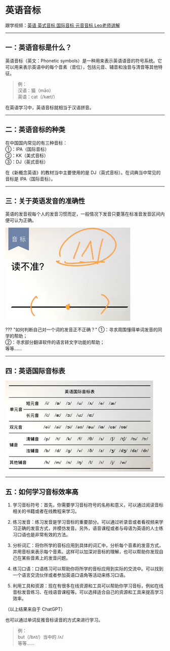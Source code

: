 # 英语音标

跟学视频：<a href="https://www.bilibili.com/video/BV1u84y1c7JE" target="_blank">英语 英式音标 国际音标 元音音标 Leo老师讲解</a>


---
## 一：英语音标是什么？
英语音标（英文：Phonetic symbols）是一种用来表示英语语音的符号系统。它可以用来表示英语中的每个音素（音位），包括元音、辅音和浊音与清音等其他特征。<br>
> 例：<br>
> 汉语：猫（māo）<br>
> 英语：cat（/kæt/）<br>

在英语学习中，英语音标就相当于汉语拼音。


---
## 二：英语音标的种类
在中国国内常见的有三种音标：<br>
①：IPA（国际音标）<br>
②：KK（美式音标）<br>
③：DJ（英式音标）<br>

在《新概念英语》的教材当中主要使用的是 DJ（英式音标）。在词典当中常见的音标是 IPA（国际音标）。


---
## 三：关于英语发音的准确性

英语的发音视每个人的发音习惯而定，一般情况下发音只要落在标准音发音区间内便可认为正确。

![](./img/phonetic-symbol_index-01.png)


??? "如何判断自己对一个词的发音正不正确？"
    ①：寻求周围懂得单词发音的同学的帮助；<br>
    ②：寻求部分翻译软件的语言转文字功能的帮助；<br>
    等等......


---
## 四：英语国际音标表

![](./img/EnglishIPATable.png)


---
## 五：如何学习音标效率高

1. 学习音标符号：首先，你需要学习音标符号的名称和意义，可以通过阅读音标相关的书籍或者在线教程来学习。

2. 练习发音：练习发音是学习音标的重要部分。可以通过听录音或者看视频来学习正确的发音方式，并模仿发音。另外，语音课程或者与母语为英语的人士练习口语也是非常有效的方法。

3. 分析词汇：将你所学的音标应用到具体的词汇中，分析每个音素的发音方式，并用音标来表示每个音素。这样可以加深对音标的理解，也可以帮助你发现自己在某些音素上的发音问题。

4. 练习口语：口语练习可以帮助你将所学的音标应用到实际的交流中。可以找到一个语言交流伙伴或者参加英语口语角等活动来练习口语。

5. 利用工具和资源：现在有很多在线资源和工具可以帮助你学习音标，例如在线音标发音练习、在线语音课程等。可以选择适合自己的资源和工具来提高学习效率。

（以上结果来自于 ChatGPT）<br>

也可以通过单词反推音标读音的方式来进行学习。<br>

> 例：<br>
> but（/bʌt/）当中的 /ʌ/<br>
> 等等......

